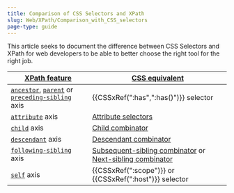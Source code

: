 ```yaml
---
title: Comparison of CSS Selectors and XPath
slug: Web/XPath/Comparison_with_CSS_selectors
page-type: guide
---
```




This article seeks to document the difference between CSS Selectors and XPath for web developers to be able to better choose the right tool for the right job.

| [XPath feature](/Web/XPath)                                                                                                                                       | [CSS equivalent](/Web/CSS/CSS_selectors)                                                                                                          |
| ---------------------------------------------------------------------------------------------------------------------------------------------------------------------------- | ------------------------------------------------------------------------------------------------------------------------------------------------------------ |
| [`ancestor`](/Web/XPath/Axes#ancestor), [`parent`](/Web/XPath/Axes#parent) or [`preceding-sibling`](/Web/XPath/Axes#preceding-sibling) axis | {{CSSxRef(":has",":has()")}} selector                                                                                                                        |
| [`attribute`](/Web/XPath/Axes#attribute) axis                                                                                                                     | [Attribute selectors](/Web/CSS/Attribute_selectors)                                                                                               |
| [`child`](/Web/XPath/Axes#child) axis                                                                                                                             | [Child combinator](/Web/CSS/Child_combinator)                                                                                                     |
| [`descendant`](/Web/XPath/Axes#descendant) axis                                                                                                                   | [Descendant combinator](/Web/CSS/Descendant_combinator)                                                                                           |
| [`following-sibling`](/Web/XPath/Axes#following-sibling) axis                                                                                                     | [Subsequent-sibling combinator](/Web/CSS/Subsequent-sibling_combinator) or [Next-sibling combinator](/Web/CSS/Next-sibling_combinator) |
| [`self`](/Web/XPath/Axes#self) axis                                                                                                                               | {{CSSxRef(":scope")}} or {{CSSxRef(":host")}} selector                                                                                                       |
